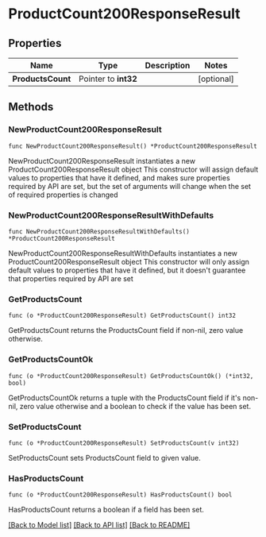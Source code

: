 # ProductCount200ResponseResult

## Properties

Name | Type | Description | Notes
------------ | ------------- | ------------- | -------------
**ProductsCount** | Pointer to **int32** |  | [optional] 

## Methods

### NewProductCount200ResponseResult

`func NewProductCount200ResponseResult() *ProductCount200ResponseResult`

NewProductCount200ResponseResult instantiates a new ProductCount200ResponseResult object
This constructor will assign default values to properties that have it defined,
and makes sure properties required by API are set, but the set of arguments
will change when the set of required properties is changed

### NewProductCount200ResponseResultWithDefaults

`func NewProductCount200ResponseResultWithDefaults() *ProductCount200ResponseResult`

NewProductCount200ResponseResultWithDefaults instantiates a new ProductCount200ResponseResult object
This constructor will only assign default values to properties that have it defined,
but it doesn't guarantee that properties required by API are set

### GetProductsCount

`func (o *ProductCount200ResponseResult) GetProductsCount() int32`

GetProductsCount returns the ProductsCount field if non-nil, zero value otherwise.

### GetProductsCountOk

`func (o *ProductCount200ResponseResult) GetProductsCountOk() (*int32, bool)`

GetProductsCountOk returns a tuple with the ProductsCount field if it's non-nil, zero value otherwise
and a boolean to check if the value has been set.

### SetProductsCount

`func (o *ProductCount200ResponseResult) SetProductsCount(v int32)`

SetProductsCount sets ProductsCount field to given value.

### HasProductsCount

`func (o *ProductCount200ResponseResult) HasProductsCount() bool`

HasProductsCount returns a boolean if a field has been set.


[[Back to Model list]](../README.md#documentation-for-models) [[Back to API list]](../README.md#documentation-for-api-endpoints) [[Back to README]](../README.md)



